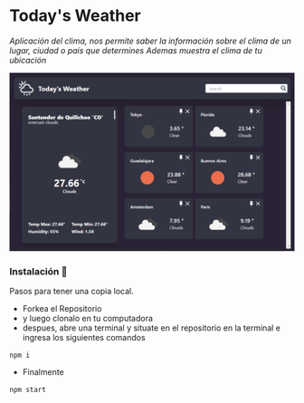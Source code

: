 # Today's Weather
_Aplicación del clima, nos permite saber la información sobre el clima de un lugar, ciudad o país que determines
  Ademas muestra el clima de tu ubicación_
  
 ![Today's Weather image](https://raw.githubusercontent.com/JhonierNEM/portfolio-c/master/src/assets/images/WeatherApp.PNG) 

### Instalación 🔧
Pasos para tener una copia local. 

* Forkea el Repositorio
* y luego clonalo en tu computadora
* despues, abre una terminal y situate en el repositorio
  en la terminal e ingresa los siguientes comandos
```
npm i
```
* Finalmente
```
npm start
```
